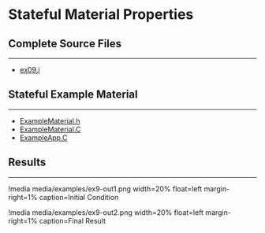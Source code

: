 # Stateful Material Properties

## Complete Source Files
---

- [ex09.i](https://github.com/idaholab/moose/blob/devel/examples/ex09_stateful_materials/ex09.i)

## Stateful Example Material
---

- [ExampleMaterial.h](https://github.com/idaholab/moose/blob/devel/examples/ex09_stateful_materials/include/materials/ExampleMaterial.h)
- [ExampleMaterial.C](https://github.com/idaholab/moose/blob/devel/examples/ex09_stateful_materials/src/materials/ExampleMaterial.C)
- [ExampleApp.C](https://github.com/idaholab/moose/blob/devel/examples/ex09_stateful_materials/src/base/ExampleApp.C)

## Results
---

!media media/examples/ex9-out1.png width=20% float=left margin-right=1% caption=Initial Condition

!media media/examples/ex9-out2.png width=20% float=left margin-right=1% caption=Final Result
